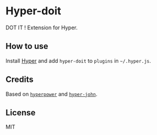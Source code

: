 
# Hyper-doit

DOT IT ! Extension for Hyper.

## How to use

Install [Hyper](https://hyper.is) and add `hyper-doit`
to `plugins` in `~/.hyper.js`.

## Credits

Based on [`hyperpower`](https://atom.io/packages/power-mode) and
[`hyper-john`](https://github.com/itszero/rage-power).

## License

MIT
